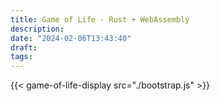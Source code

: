 ```yaml
---
title: Game of Life - Rust + WebAssembly
description:
date: "2024-02-06T13:43:40"
draft: 
tags: 
---
```


{{< game-of-life-display src="./bootstrap.js" >}}
